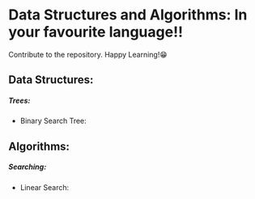 # Data Structures and Algorithms: In your favourite language!! <br>

Contribute to the repository. Happy Learning!😁 <br>

## Data Structures:
##### Trees:
- Binary Search Tree:

## Algorithms:
##### Searching:
- Linear Search:
